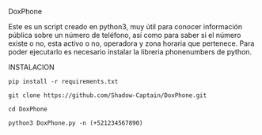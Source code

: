 DoxPhone

Este es un script creado en python3, muy útil para conocer información pública sobre un número de teléfono,
así como para saber si el número existe o no, esta activo o no, operadora y zona horaria que pertenece.
Para poder ejecutarlo es necesario instalar la libreria phonenumbers de python.


INSTALACION

`pip install -r requirements.txt`

`git clone https://github.com/Shadow-Captain/DoxPhone.git`

`cd DoxPhone`

`python3 DoxPhone.py -n (+521234567890)`
